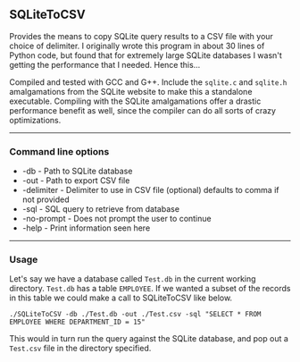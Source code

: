 ## SQLiteToCSV

Provides the means to copy SQLite query results to a CSV file with your 
choice of delimiter. I originally wrote this program in about 30 lines of Python code, but found
that for extremely large SQLite databases I wasn't getting the performance that I needed. Hence this...


Compiled and tested with GCC and G++. Include the `sqlite.c` and `sqlite.h` amalgamations
from the SQLite website to make this a standalone executable. Compiling with the SQLite amalgamations
offer a drastic performance benefit as well, since the compiler can do all sorts of crazy optimizations.

---

### Command line options

- -db - Path to SQLite database
- -out - Path to export CSV file
- -delimiter - Delimiter to use in CSV file (optional) defaults to comma if not provided
- -sql - SQL query to retrieve from database
- -no-prompt - Does not prompt the user to continue
- -help - Print information seen here

---

### Usage

Let's say we have a database called `Test.db` in the current working directory.
`Test.db` has a table `EMPLOYEE`. If we wanted a subset of the records in this
table we could make a call to SQLiteToCSV like below.

```shell
./SQLiteToCSV -db ./Test.db -out ./Test.csv -sql "SELECT * FROM EMPLOYEE WHERE DEPARTMENT_ID = 15"
```

This would in turn run the query against the SQLite database, and pop out a `Test.csv` file
in the directory specified.